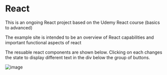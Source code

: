 # React
This is an ongoing React project based on the Udemy React course (basics to advanced)

The example site is intended to be an overview of React capabilities and important functional aspects of react

The resuable react components are shown below. Clicking on each changes the state to display different text in the div below the group of buttons.

![image](https://github.com/padmanabhakamath/React/assets/44553483/386831a9-7a4e-4620-aeb7-5c74cfc4c471)


